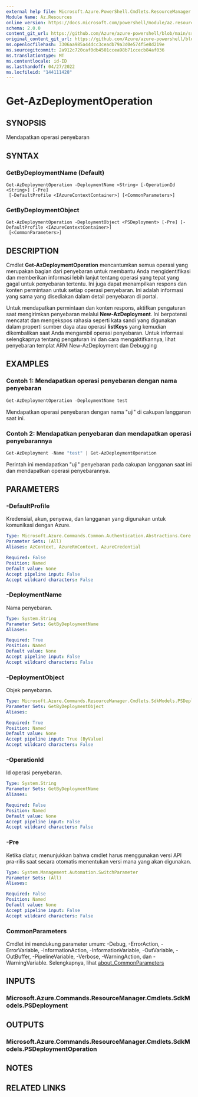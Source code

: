 ```yaml
---
external help file: Microsoft.Azure.PowerShell.Cmdlets.ResourceManager.dll-Help.xml
Module Name: Az.Resources
online version: https://docs.microsoft.com/powershell/module/az.resources/get-azdeploymentoperation
schema: 2.0.0
content_git_url: https://github.com/Azure/azure-powershell/blob/main/src/Resources/Resources/help/Get-AzDeploymentOperation.md
original_content_git_url: https://github.com/Azure/azure-powershell/blob/main/src/Resources/Resources/help/Get-AzDeploymentOperation.md
ms.openlocfilehash: 3306aa985a44dcc3ceadb79a3d0e574f5e8d219e
ms.sourcegitcommit: 2a912c720caf0db4501ccea98b71ccecb84af036
ms.translationtype: MT
ms.contentlocale: id-ID
ms.lasthandoff: 04/27/2022
ms.locfileid: "144111428"
---
```

# Get-AzDeploymentOperation

## SYNOPSIS
Mendapatkan operasi penyebaran

## SYNTAX

### GetByDeploymentName (Default)
```
Get-AzDeploymentOperation -DeploymentName <String> [-OperationId <String>] [-Pre]
 [-DefaultProfile <IAzureContextContainer>] [<CommonParameters>]
```

### GetByDeploymentObject
```
Get-AzDeploymentOperation -DeploymentObject <PSDeployment> [-Pre] [-DefaultProfile <IAzureContextContainer>]
 [<CommonParameters>]
```

## DESCRIPTION
Cmdlet **Get-AzDeploymentOperation** mencantumkan semua operasi yang merupakan bagian dari penyebaran untuk membantu Anda mengidentifikasi dan memberikan informasi lebih lanjut tentang operasi yang tepat yang gagal untuk penyebaran tertentu.
Ini juga dapat menampilkan respons dan konten permintaan untuk setiap operasi penyebaran.
Ini adalah informasi yang sama yang disediakan dalam detail penyebaran di portal.

Untuk mendapatkan permintaan dan konten respons, aktifkan pengaturan saat mengirimkan penyebaran melalui **New-AzDeployment**.
Ini berpotensi mencatat dan mengekspos rahasia seperti kata sandi yang digunakan dalam properti sumber daya atau operasi **listKeys** yang kemudian dikembalikan saat Anda mengambil operasi penyebaran.
Untuk informasi selengkapnya tentang pengaturan ini dan cara mengaktifkannya, lihat penyebaran templat ARM New-AzDeployment dan Debugging

## EXAMPLES

### Contoh 1: Mendapatkan operasi penyebaran dengan nama penyebaran
```powershell
Get-AzDeploymentOperation -DeploymentName test
```

Mendapatkan operasi penyebaran dengan nama "uji" di cakupan langganan saat ini.

### Contoh 2: Mendapatkan penyebaran dan mendapatkan operasi penyebarannya
```powershell
Get-AzDeployment -Name "test" | Get-AzDeploymentOperation
```

Perintah ini mendapatkan "uji" penyebaran pada cakupan langganan saat ini dan mendapatkan operasi penyebarannya.

## PARAMETERS

### -DefaultProfile
Kredensial, akun, penyewa, dan langganan yang digunakan untuk komunikasi dengan Azure.

```yaml
Type: Microsoft.Azure.Commands.Common.Authentication.Abstractions.Core.IAzureContextContainer
Parameter Sets: (All)
Aliases: AzContext, AzureRmContext, AzureCredential

Required: False
Position: Named
Default value: None
Accept pipeline input: False
Accept wildcard characters: False
```

### -DeploymentName
Nama penyebaran.

```yaml
Type: System.String
Parameter Sets: GetByDeploymentName
Aliases:

Required: True
Position: Named
Default value: None
Accept pipeline input: False
Accept wildcard characters: False
```

### -DeploymentObject
Objek penyebaran.

```yaml
Type: Microsoft.Azure.Commands.ResourceManager.Cmdlets.SdkModels.PSDeployment
Parameter Sets: GetByDeploymentObject
Aliases:

Required: True
Position: Named
Default value: None
Accept pipeline input: True (ByValue)
Accept wildcard characters: False
```

### -OperationId
Id operasi penyebaran.

```yaml
Type: System.String
Parameter Sets: GetByDeploymentName
Aliases:

Required: False
Position: Named
Default value: None
Accept pipeline input: False
Accept wildcard characters: False
```

### -Pre
Ketika diatur, menunjukkan bahwa cmdlet harus menggunakan versi API pra-rilis saat secara otomatis menentukan versi mana yang akan digunakan.

```yaml
Type: System.Management.Automation.SwitchParameter
Parameter Sets: (All)
Aliases:

Required: False
Position: Named
Default value: None
Accept pipeline input: False
Accept wildcard characters: False
```

### CommonParameters
Cmdlet ini mendukung parameter umum: -Debug, -ErrorAction, -ErrorVariable, -InformationAction, -InformationVariable, -OutVariable, -OutBuffer, -PipelineVariable, -Verbose, -WarningAction, dan -WarningVariable. Selengkapnya, lihat [about_CommonParameters](http://go.microsoft.com/fwlink/?LinkID=113216)

## INPUTS

### Microsoft.Azure.Commands.ResourceManager.Cmdlets.SdkModels.PSDeployment

## OUTPUTS

### Microsoft.Azure.Commands.ResourceManager.Cmdlets.SdkModels.PSDeploymentOperation

## NOTES

## RELATED LINKS
